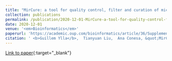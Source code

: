 ```yaml
---
title: "MirCure: a tool for quality control, filter and curation of microRNAs of animals and plants"
collection: publications
permalink: /publication/2020-12-01-MirCure-a-tool-for-quality-control-filter-and-curation-of-microRNAs-of-animals-and-plants
date: 2020-12-01
venue: '<em>Bioinformatics</em>'
paperurl: 'https://academic.oup.com/bioinformatics/article/36/Supplement_2/i618/6055935'
citation: ' <b>Guillem Ylla</b>,  Tianyuan Liu,  Ana Conesa, &quot;MirCure: a tool for quality control, filter and curation of microRNAs of animals and plants.&quot; <em>Bioinformatics</em>, 2020.'
---
```

[Link to paper](https://academic.oup.com/bioinformatics/article/36/Supplement_2/i618/6055935){:target="_blank"}
